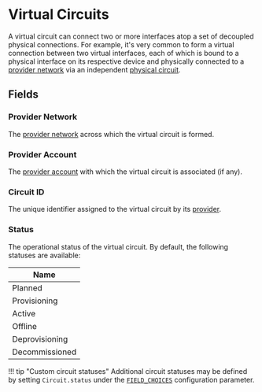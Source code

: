 # Virtual Circuits

A virtual circuit can connect two or more interfaces atop a set of decoupled physical connections. For example, it's very common to form a virtual connection between two virtual interfaces, each of which is bound to a physical interface on its respective device and physically connected to a [provider network](./providernetwork.md) via an independent [physical circuit](./circuit.md).

## Fields

### Provider Network

The [provider network](./providernetwork.md) across which the virtual circuit is formed.

### Provider Account

The [provider account](./provideraccount.md) with which the virtual circuit is associated (if any).

### Circuit ID

The unique identifier assigned to the virtual circuit by its [provider](./provider.md).

### Status

The operational status of the virtual circuit. By default, the following statuses are available:

| Name           |
|----------------|
| Planned        |
| Provisioning   |
| Active         |
| Offline        |
| Deprovisioning |
| Decommissioned |

!!! tip "Custom circuit statuses"
    Additional circuit statuses may be defined by setting `Circuit.status` under the [`FIELD_CHOICES`](../../configuration/data-validation.md#field_choices) configuration parameter.
